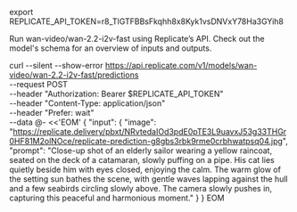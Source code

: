 

export REPLICATE_API_TOKEN=r8_TlGTFBBsFkqhh8x8Kyk1vsDNVxY78Ha3GYih8



Run wan-video/wan-2.2-i2v-fast using Replicate’s API. Check out the model's schema for an overview of inputs and outputs.

curl --silent --show-error https://api.replicate.com/v1/models/wan-video/wan-2.2-i2v-fast/predictions \
	--request POST \
	--header "Authorization: Bearer $REPLICATE_API_TOKEN" \
	--header "Content-Type: application/json" \
	--header "Prefer: wait" \
	--data @- <<'EOM'
{
	"input": {
      "image": "https://replicate.delivery/pbxt/NRvtedaIOd3pdE0pTE3L9uavxJ53g33THGr0HF81M2olNOce/replicate-prediction-g8gbs3rbk9rme0crbhwatpsq04.jpg",
      "prompt": "Close-up shot of an elderly sailor wearing a yellow raincoat, seated on the deck of a catamaran, slowly puffing on a pipe. His cat lies quietly beside him with eyes closed, enjoying the calm. The warm glow of the setting sun bathes the scene, with gentle waves lapping against the hull and a few seabirds circling slowly above. The camera slowly pushes in, capturing this peaceful and harmonious moment."
	}
}
EOM